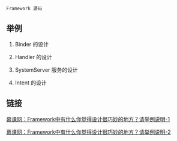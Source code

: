 `Framework 源码`

## 举例

1. Binder 的设计

2. Handler 的设计

3. SystemServer 服务的设计

4. Intent 的设计

## 链接
[慕课网：Framework中有什么你觉得设计很巧妙的地方？请举例说明-1](https://coding.imooc.com/lesson/340.html#mid=25268)

[慕课网：Framework中有什么你觉得设计很巧妙的地方？请举例说明-2](https://coding.imooc.com/lesson/340.html#mid=25271)